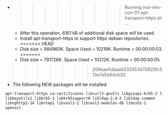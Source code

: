 * >>>>>>>>> Running inst-min-con-01-apt-transport-https.sh ...
  * After this operation, 6161 kB of additional disk space will be used.
  * Install apt-transport-https to support https debian repositories.
<<<<<<< HEAD
  * Disk size = 984960K. Space Used = 10216K. Runtime = 00:00:00:03.
=======
  * Disk size = 791728K. Space Used = 10212K. Runtime = 00:00:00:05.
>>>>>>> 206eae0daaa6332453d70820fc513e7a5d4dcb20
  * The following NEW packages will be installed:
  ```bash
apt-transport-https ca-certificates libcurl3-gnutls libgssapi-krb5-2 libk5crypto3
libkeyutils1 libkrb5-3 libkrb5support0 libldap-2.4-2 libldap-common
libnghttp2-14 librtmp1 libsasl2-2 libsasl2-modules-db libssh2-1
openssl
  ```
